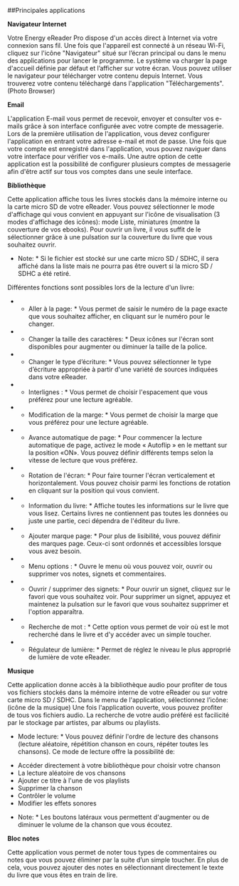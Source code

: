 ##Principales applications 

**Navigateur Internet** 

Votre Energy eReader Pro dispose d'un accès direct à Internet via votre connexion sans fil. Une fois que l'appareil est connecté à un réseau Wi-Fi, cliquez sur l'icône "Navigateur" situé sur l’écran principal ou dans le menu des applications pour lancer le programme. Le système va charger la page d'accueil définie par défaut et l’afficher sur votre écran. Vous pouvez utiliser le navigateur pour télécharger votre contenu depuis Internet. Vous trouverez votre contenu téléchargé dans l'application "Téléchargements". 
(Photo Browser)

**Email** 

L'application E-mail vous permet de recevoir, envoyer et consulter vos e-mails grâce à son interface configurée avec votre compte de messagerie. 
Lors de la première utilisation de l'application, vous devez configurer l'application en entrant votre adresse e-mail et mot de passe. Une fois que votre compte est enregistré dans l'application, vous pouvez naviguer dans votre interface pour vérifier vos e-mails. 
Une autre option de cette application est la possibilité de configurer plusieurs comptes de messagerie afin d'être actif sur tous vos comptes dans une seule interface.

**Bibliothèque** 

Cette application affiche tous les livres stockés dans la mémoire interne ou la carte micro SD de votre eReader. 
Vous pouvez sélectionner le mode d'affichage qui vous convient en appuyant sur l'icône de visualisation (3 modes d'affichage des icônes): mode Liste, miniatures (montre la couverture de vos ebooks). Pour ouvrir un livre, il vous suffit de le sélectionner grâce à une pulsation sur la couverture du livre que vous souhaitez ouvrir. 
 
* Note: * Si le fichier est stocké sur une carte micro SD / SDHC, il sera affiché dans la liste mais ne pourra pas être ouvert si la micro SD / SDHC a été retiré. 

Différentes fonctions sont possibles lors de la lecture d'un livre: 
- * Aller à la page: * Vous permet de saisir le numéro de la page exacte que vous souhaitez afficher, en cliquant sur le numéro pour le changer. 
- * Changer la taille des caractères: * Deux icônes sur l'écran sont disponibles pour augmenter ou diminuer la taille de la police. 
- * Changer le type d’écriture: * Vous pouvez sélectionner le type d’écriture appropriée à partir d'une variété de sources indiquées dans votre eReader. 
- * Interlignes : * Vous permet de choisir l'espacement que vous préférez pour une lecture agréable. 
- * Modification de la marge: * Vous permet de choisir la marge que vous préférez pour une lecture agréable. 
- * Avance automatique de page: * Pour commencer la lecture automatique de page, activez le mode « Autoflip » en le mettant sur la position «ON». Vous pouvez définir différents temps selon la vitesse de lecture que vous préférez. 
- * Rotation de l'écran: * Pour faire tourner l'écran verticalement et horizontalement. Vous pouvez choisir parmi les fonctions de rotation en cliquant sur la position qui vous convient. 
- * Information du livre: * Affiche toutes les informations sur le livre que vous lisez. Certains livres ne contiennent pas toutes les données ou juste une partie, ceci dépendra de l'éditeur du livre. 
- * Ajouter marque page: * Pour plus de lisibilité, vous pouvez définir des marques page. Ceux-ci sont ordonnés et accessibles lorsque vous avez besoin. 
- * Menu options : * Ouvre le menu où vous pouvez voir, ouvrir ou supprimer vos notes, signets et commentaires. 
- * Ouvrir / supprimer des signets: * Pour ouvrir un signet, cliquez sur le favori que vous souhaitez voir. Pour supprimer un signet, appuyez et maintenez la pulsation sur le favori que vous souhaitez supprimer et l'option apparaîtra. 
- * Recherche de mot : * Cette option vous permet de voir où est le mot recherché dans le livre et d'y accéder avec un simple toucher. 
- * Régulateur de lumière: * Permet de réglez le niveau le plus approprié de lumière de vote eReader.

**Musique**

Cette application donne accès à la bibliothèque audio pour profiter de tous vos fichiers stockés dans la mémoire interne de votre eReader ou sur votre carte micro SD / SDHC. Dans le menu de l'application, sélectionnez l’icône: (icône de la musique) 
Une fois l'application ouverte, vous pouvez profiter de tous vos fichiers audio. La recherche de votre audio préféré est facilicité par le stockage par artistes, par albums ou playlists.

* Mode lecture: * Vous pouvez définir l'ordre de lecture des chansons (lecture aléatoire, répétition chanson en cours, répéter toutes les chansons). 
Ce mode de lecture offre la possibilité de: 
- Accéder directement à votre bibliothèque pour choisir votre chanson 
- La lecture aléatoire de vos chansons 
- Ajouter ce titre à l'une de vos playlists 
- Supprimer la chanson 
- Contrôler le volume 
- Modifier les effets sonores 

* Note: * Les boutons latéraux vous permettent d'augmenter ou de diminuer le volume de la chanson que vous écoutez.


**Bloc notes**

Cette application vous permet de noter tous types de commentaires ou notes que vous pouvez éliminer par la suite d’un simple toucher. En plus de cela, vous pouvez ajouter des notes en sélectionnant directement le texte du livre que vous êtes en train de lire.
